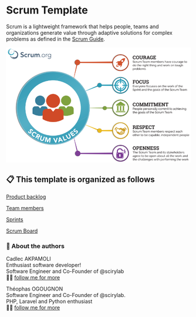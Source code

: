 # Scrum Template

Scrum is a lightweight framework that helps people, teams and organizations generate value through adaptive solutions for complex problems as defined in the [Scrum Guide](https://scrumguides.org/).

![Untitled](Scrum%20Template%2008b97b8347d848e28183538f106b6de4/Untitled.png)

## 📋 This template is organized as follows

[Product backlog](https://www.notion.so/Product-backlog-cbcc4fa5fc41494ebf3c4c9be91ca8ea)

[Team members](https://www.notion.so/Team-members-ec6c1c9c43fb4ce8ad0d7e726ace399c)

[Sprints](https://www.notion.so/Sprints-f4ae76179b224a29a5bff5945842ea48)

[Scrum Board](https://www.notion.so/Scrum-Board-87463e180caf485ca1cc4a049c40aa2c)

### 🙂 About the authors

Cadlec AKPAMOLI <br/>
Enthusiast software developer! <br/>
Software Engineer and Co-Founder of @scirylab <br/>
👨‍💻 [follow me for more](https://twitter.com/cadlec_akpamoli)



Théophas OGOUGNON<br/>
Software Engineer and Co-Founder of @scirylab. <br/>
PHP, Laravel and Python enthusiast<br/>
👨‍💻 [follow me for more](https://twitter.com/theophasbie)